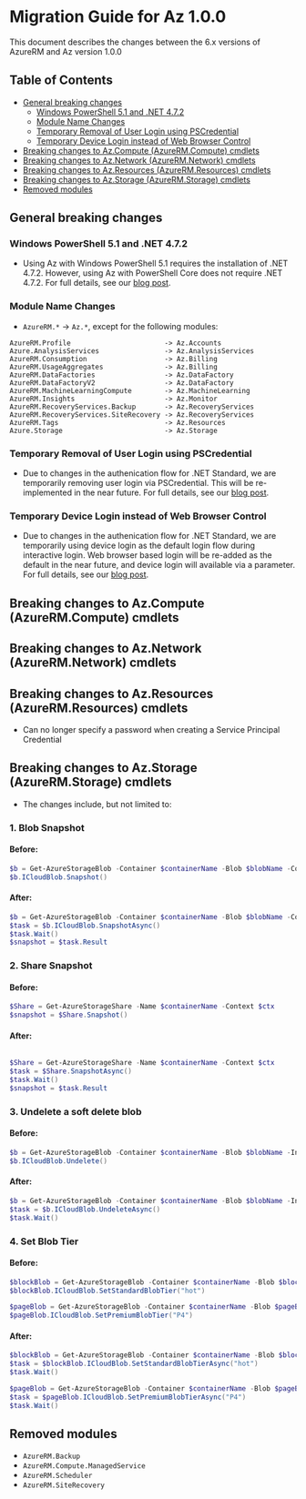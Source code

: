 # Migration Guide for Az 1.0.0

This document describes the changes between the 6.x versions of AzureRM and Az version 1.0.0

## Table of Contents
- [General breaking changes](#general-breaking-changes)
  - [Windows PowerShell 5.1 and .NET 4.7.2](#windows-powershell-51-and-net-472)
  - [Module Name Changes](#module-name-changes)
  - [Temporary Removal of User Login using PSCredential](#temporary-removal-of-user-login-using-pscredential)
  - [Temporary Device Login instead of Web Browser Control](#temporary-device-login-instead-of-web-browser-control)
- [Breaking changes to Az.Compute (AzureRM.Compute) cmdlets](#breaking-changes-to-azcompute-azurermcompute-cmdlets)
- [Breaking changes to Az.Network (AzureRM.Network) cmdlets](#breaking-changes-to-aznetwork-azurermnetwork-cmdlets)
- [Breaking changes to Az.Resources (AzureRM.Resources) cmdlets](#breaking-changes-to-azresources-azurermresources-cmdlets)
- [Breaking changes to Az.Storage (AzureRM.Storage) cmdlets](#breaking-changes-to-azstorage-azurermstorage-cmdlets)
- [Removed modules](#removed-modules)

## General breaking changes

### Windows PowerShell 5.1 and .NET 4.7.2
- Using Az with Windows PowerShell 5.1 requires the installation of .NET 4.7.2. However, using Az with PowerShell Core does not require .NET 4.7.2. For full details, see our [blog post]().

### Module Name Changes
- `AzureRM.*` -> `Az.*`, except for the following modules:
```
AzureRM.Profile                       -> Az.Accounts
Azure.AnalysisServices                -> Az.AnalysisServices
AzureRM.Consumption                   -> Az.Billing
AzureRM.UsageAggregates               -> Az.Billing
AzureRM.DataFactories                 -> Az.DataFactory
AzureRM.DataFactoryV2                 -> Az.DataFactory
AzureRM.MachineLearningCompute        -> Az.MachineLearning
AzureRM.Insights                      -> Az.Monitor
AzureRM.RecoveryServices.Backup       -> Az.RecoveryServices
AzureRM.RecoveryServices.SiteRecovery -> Az.RecoveryServices
AzureRM.Tags                          -> Az.Resources
Azure.Storage                         -> Az.Storage
```

### Temporary Removal of User Login using PSCredential
- Due to changes in the authenication flow for .NET Standard, we are temporarily removing user login via PSCredential. This will be re-implemented in the near future. For full details, see our [blog post]().

### Temporary Device Login instead of Web Browser Control
- Due to changes in the authenication flow for .NET Standard, we are temporarily using device login as the default login flow during interactive login. Web browser based login will be re-added as the default in the near future, and device login will available via a parameter. For full details, see our [blog post]().

## Breaking changes to Az.Compute (AzureRM.Compute) cmdlets

## Breaking changes to Az.Network (AzureRM.Network) cmdlets

## Breaking changes to Az.Resources (AzureRM.Resources) cmdlets
- Can no longer specify a password when creating a Service Principal Credential

## Breaking changes to Az.Storage (AzureRM.Storage) cmdlets
- The changes include, but not limited to:
### 1. Blob Snapshot
#### Before:
```powershell
$b = Get-AzureStorageBlob -Container $containerName -Blob $blobName -Context $ctx
$b.ICloudBlob.Snapshot()
```

#### After:
```powershell
$b = Get-AzureStorageBlob -Container $containerName -Blob $blobName -Context $ctx
$task = $b.ICloudBlob.SnapshotAsync()
$task.Wait()
$snapshot = $task.Result
```

### 2. Share Snapshot
#### Before:
```powershell
$Share = Get-AzureStorageShare -Name $containerName -Context $ctx
$snapshot = $Share.Snapshot()
```
####  After:
```powershell

$Share = Get-AzureStorageShare -Name $containerName -Context $ctx
$task = $Share.SnapshotAsync()
$task.Wait()
$snapshot = $task.Result
```

### 3. Undelete a soft delete blob
#### Before:
```powershell
$b = Get-AzureStorageBlob -Container $containerName -Blob $blobName -IncludeDeleted -Context $ctx
$b.ICloudBlob.Undelete()
```
#### After:
```powershell
$b = Get-AzureStorageBlob -Container $containerName -Blob $blobName -IncludeDeleted -Context $ctx
$task = $b.ICloudBlob.UndeleteAsync()
$task.Wait()
```

### 4. Set Blob Tier
#### Before:
```powershell
$blockBlob = Get-AzureStorageBlob -Container $containerName -Blob $blockBlobName -Context $ctx
$blockBlob.ICloudBlob.SetStandardBlobTier("hot")

$pageBlob = Get-AzureStorageBlob -Container $containerName -Blob $pageBlobName -Context $ctx
$pageBlob.ICloudBlob.SetPremiumBlobTier("P4")
```

#### After:
```powershell
$blockBlob = Get-AzureStorageBlob -Container $containerName -Blob $blockBlobName -Context $ctx
$task = $blockBlob.ICloudBlob.SetStandardBlobTierAsync("hot")
$task.Wait()

$pageBlob = Get-AzureStorageBlob -Container $containerName -Blob $pageBlobName -Context $ctx
$task = $pageBlob.ICloudBlob.SetPremiumBlobTierAsync("P4")
$task.Wait()
```

## Removed modules
- `AzureRM.Backup`
- `AzureRM.Compute.ManagedService`
- `AzureRM.Scheduler`
- `AzureRM.SiteRecovery`
